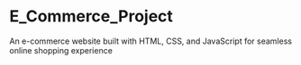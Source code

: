 # E_Commerce_Project
An e-commerce website built with HTML, CSS, and JavaScript for seamless online shopping experience
